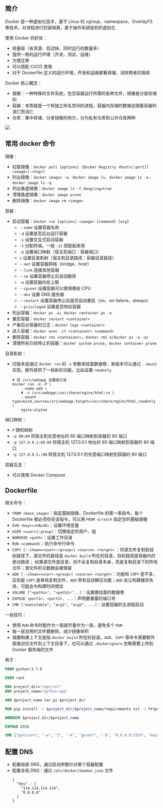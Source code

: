 ## 简介

Docker 是一种虚拟化技术，基于 Linux 的 cgroup、namespace、OverlayFS 等技术，对进程进行封装隔离，属于操作系统级别的虚拟化

使用 Docker 的好处：

- 轻量级（省资源、启动快、同时运行的数量多）
- 提供一致的运行环境（开发、测试、运维）
- 方便迁移
- 可以搭配 CI/CD 使用
- 对于 Dockerfile 定义的运行环境，开发和运维都看得懂，消除两者的隔阂

Docker 核心概念：

- 镜像：一种特殊的文件系统，包含容器运行所需的各种文件，镜像是分层存储的
- 容器：本质就是一个有独立命名空间的进程，容器内存储的数据会随着容器的消亡而消亡
- 仓库：集中存储、分发镜像的地方，分为私有仓库和公共仓库两种

![](https://raw.githubusercontent.com/hsxhr-10/Blog/master/image/docker-1.png)

## 常用 docker 命令

镜像：

- 拉取镜像：`docker pull [options] [Docker Registry <host>[:port]] <image>[:<tag>]`
- 列出镜像：`docker images -a`、`docker image ls`、`docker image ls -a`
  、`docker image ls -q`
- 列出悬虚镜像：`docker image ls -f dangling=true`
- 清理悬虚镜像：`docker image prune`
- 删除镜像：`docker image rm <image>`

容器：

- 启动容器：`docker run [options] <image> [command] [arg]`
    - `--name` 设置容器名称
    - `-d` 设置是否后台运行容器
    - `-i` 设置交互式启动容器
    - `-t` 分配终端，一般 `-it` 搭配起来用
    - `-p` 设置端口映射（宿主机端口：容器端口）
    - `v` 设置目录影射（宿主机目录路径：容器目录路径）
    - `--net` 设置容器网络（bridge、host）
    - `--link` 连接其他容器
    - `--rm` 设置容器停止后自动删除
    - `-m` 设置容器内存上限
    - `--cpuset` 设置容器可以使用哪些 CPU
    - `--dns` 设置 DNS 服务器
    - `--restart` 设置容器停止后是否自动重启（no、on-failure、always）
    - `--privileged` 设置是否特权容器
- 列出容器：`docker ps -a`，`docker container ps -a`
- 重启容器：`docker restart <container>`
- 产看后台容器的日志：`docker logs <container>`
- 进入容器：`docker exec -it <container> <command>`
- 删除容器：`docker rmi <container>`，`docker rmi $(docker ps -a -q)`
- 清理所有已经停止的容器：`docker system prune`，`docker container prune`

目录影射：

- 旧版本是通过 `docker run` 的 `-v` 参数来挂载数据卷，新版本可以通过 `--mount`
  实现，额外提供了一些新的功能，比如设置 `readonly`
  ```
  # 将 /src/webapp 设置成只读
  docker run -d -P \
      --name web \
      # -v /src/webapp:/usr/share/nginx/html:ro \
      --mount type=bind,source=/src/webapp,target=/usr/share/nginx/html,readonly \
      nginx:alpine
  ```

端口映射：

- `P` 随机映射
- `-p 80:80` 将宿主机任意地址的 80 端口映射到容器的 80 端口
- `-p 127.0.0.1:80:80` 将宿主机 127.0.0.1 地址的 80 端口映射到容器的 80 端口
- `-p 127.0.0.1::80` 将宿主机 127.0.0.1 的任意端口映射到容器的 80 端口

容器互连：

- 可以使用 Docker Compose

## Dockerfile

相关命令：

- `FROM <base_image>`：指定基础镜像，Dockerfile 的第一条指令，每个 Dockerfile
  都必须存在该指令，可以用 `FROM scratch` 指定空的基础镜像
- `EVN <key>=<VALUE>`：设置环境变量
- `USER <user>[:group]`：切换指定的用户、组
- `WORKDIR <path>`：设置工作目录
- `RUN <command>`：执行命令行命令
- `COPY [--chown=<user>:<group>] <source> <target>`
  ：将源文件复制到目标路径下，源文件的路径是 `docker build` 所在的目录，目标路径是容器内的绝对路径；
  如果源文件是目录，则不会复制目录本身，而是复制目录下的所有文件；源文件的元数据会被保留
- `ADD [--chown=<user>:<group>] <source> <target>`：功能和 `COPY` 差不多，区别是 `COPY`
  是单纯复制文件，`ADD` 带有自动解压功能；`ADD` 会让构建缓存失效，可能会令构建时间增加
- `VOLUME ["<path1>", "<path2>"...]`：设置要挂载的数据卷
- `EXPOSE <port1>, <port2>, ...`：声明要暴露的端口号
- `CMD ["executable", "arg1", "arg2", ...]`：设置容器的主进程启动

一些技巧：

- 使用 `RUN` 命令时能作为一层就尽量作为一层，避免多个 `RUN`
- 每一层没用的文件要删除，减少镜像体积
- 镜像构建上下文是指 `docker build` 所在的目录。`ADD`、`COPY`
  等命令需要额外赋值对应文件到上下文目录下，也可以通过 `.dockerignore` 忽略需要上传到 Docker 服务端的文件

例子：

```dockerfile
FROM python:3.7.9

USER root

ENV project_dir="/opt/src"
ENV project_name="python-app"

ADD $project_name.tar.gz $project_dir

RUN pip install -r $project_dir/$project_name/requirements.txt -i https://pypi.doubanio.com/simple/

WORKDIR $project_dir/$project_name

EXPOSE 2333

CMD ["gunicorn", "-w", "1", "-k", "gevent", "-b", "0.0.0.0:2333", "main:app"]
```

## 配置 DNS

- 配置局部 DNS，通过启动参数针对某个容器配置
- 配置全局 DNS：通过 `/etc/docker/daemon.json` 文件
    ```
    {
      "dns" : [
        "114.114.114.114",
        "8.8.8.8"
      ]
    }
    ```
